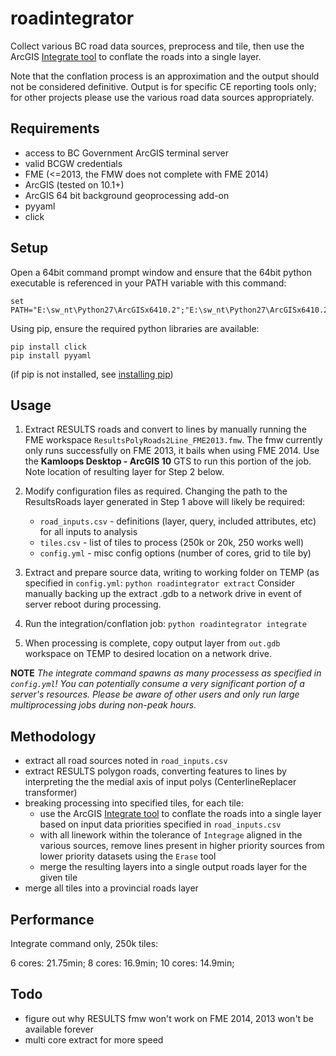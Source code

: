 # roadintegrator

Collect various BC road data sources, preprocess and tile, then use the ArcGIS [Integrate tool](http://resources.arcgis.com/en/help/main/10.2/index.html#//00170000002s000000) to conflate the roads into a single layer.

Note that the conflation process is an approximation and the output should not be considered definitive. Output is for specific CE reporting tools only; for other projects please use the various road data sources appropriately.

## Requirements

- access to BC Government ArcGIS terminal server
- valid BCGW credentials
- FME (<=2013, the FMW does not complete with FME 2014)
- ArcGIS (tested on 10.1+)
- ArcGIS 64 bit background geoprocessing add-on
- pyyaml
- click

## Setup

Open a 64bit command prompt window and ensure that the 64bit python executable is referenced in your PATH variable with this command:
```
set PATH="E:\sw_nt\Python27\ArcGISx6410.2";"E:\sw_nt\Python27\ArcGISx6410.2\Scripts";%PATH%
```
Using pip, ensure the required python libraries are available:
```
pip install click
pip install pyyaml
```
(if pip is not installed, see [installing pip](https://pip.pypa.io/en/stable/installing/))

## Usage

1. Extract RESULTS roads and convert to lines by manually running the FME workspace `ResultsPolyRoads2Line_FME2013.fmw`. The fmw currently only runs successfully on FME 2013, it bails when using FME 2014. Use the **Kamloops Desktop - ArcGIS 10** GTS to run this portion of the job. Note location of resulting layer for Step 2 below.

2. Modify configuration files as required. Changing the path to the ResultsRoads layer generated in Step 1 above will likely be required:
    - `road_inputs.csv` - definitions (layer, query, included attributes, etc) for all inputs to analysis
    - `tiles.csv` - list of tiles to process (250k or 20k, 250 works well)
    - `config.yml` - misc config options (number of cores, grid to tile by)

3. Extract and prepare source data, writing to working folder on TEMP (as specified in `config.yml`:
`python roadintegrator extract`
Consider manually backing up the extract .gdb to a network drive in event of server reboot during processing.

5. Run the integration/conflation job:
`python roadintegrator integrate`

6. When processing is complete, copy output layer from `out.gdb` workspace on TEMP to desired location on a network drive.

**NOTE** *The integrate command spawns as many processess as specified in `config.yml`! You can potentially consume a very significant portion of a server's resources. Please be aware of other users and only run large multiprocessing jobs during non-peak hours.*

## Methodology

- extract all road sources noted in `road_inputs.csv`
- extract RESULTS polygon roads, converting features to lines by interpreting the the medial axis of input polys (CenterlineReplacer transformer)
- breaking processing into specified tiles, for each tile:
    + use the ArcGIS [Integrate tool](http://resources.arcgis.com/en/help/main/10.2/index.html#//00170000002s000000) to conflate the roads into a single layer based on input data priorities specified in `road_inputs.csv`
    + with all linework within the tolerance of `Integrage` aligned in the various sources, remove lines present in higher priority sources from lower priority datasets using the `Erase` tool
    + merge the resulting layers into a single output roads layer for the given tile
- merge all tiles into a provincial roads layer

## Performance

Integrate command only, 250k tiles:

6 cores: 21.75min;
8 cores: 16.9min;
10 cores: 14.9min;

## Todo

- figure out why RESULTS fmw won't work on FME 2014, 2013 won't be available forever
- multi core extract for more speed




